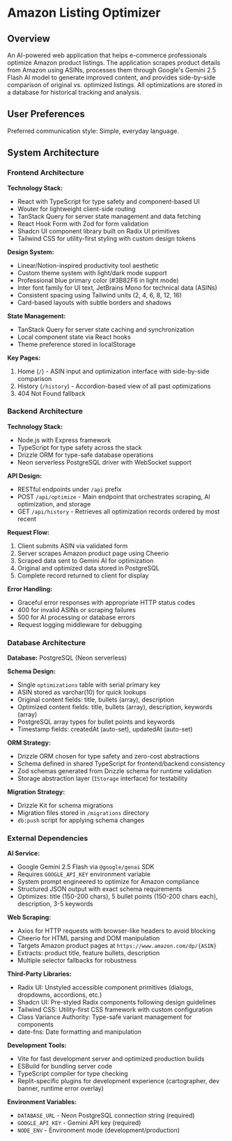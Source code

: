 # Amazon Listing Optimizer

## Overview

An AI-powered web application that helps e-commerce professionals optimize Amazon product listings. The application scrapes product details from Amazon using ASINs, processes them through Google's Gemini 2.5 Flash AI model to generate improved content, and provides side-by-side comparison of original vs. optimized listings. All optimizations are stored in a database for historical tracking and analysis.

## User Preferences

Preferred communication style: Simple, everyday language.

## System Architecture

### Frontend Architecture

**Technology Stack:**
- React with TypeScript for type safety and component-based UI
- Wouter for lightweight client-side routing
- TanStack Query for server state management and data fetching
- React Hook Form with Zod for form validation
- Shadcn UI component library built on Radix UI primitives
- Tailwind CSS for utility-first styling with custom design tokens

**Design System:**
- Linear/Notion-inspired productivity tool aesthetic
- Custom theme system with light/dark mode support
- Professional blue primary color (#3B82F6 in light mode)
- Inter font family for UI text, JetBrains Mono for technical data (ASINs)
- Consistent spacing using Tailwind units (2, 4, 6, 8, 12, 16)
- Card-based layouts with subtle borders and shadows

**State Management:**
- TanStack Query for server state caching and synchronization
- Local component state via React hooks
- Theme preference stored in localStorage

**Key Pages:**
1. Home (`/`) - ASIN input and optimization interface with side-by-side comparison
2. History (`/history`) - Accordion-based view of all past optimizations
3. 404 Not Found fallback

### Backend Architecture

**Technology Stack:**
- Node.js with Express framework
- TypeScript for type safety across the stack
- Drizzle ORM for type-safe database operations
- Neon serverless PostgreSQL driver with WebSocket support

**API Design:**
- RESTful endpoints under `/api` prefix
- POST `/api/optimize` - Main endpoint that orchestrates scraping, AI optimization, and storage
- GET `/api/history` - Retrieves all optimization records ordered by most recent

**Request Flow:**
1. Client submits ASIN via validated form
2. Server scrapes Amazon product page using Cheerio
3. Scraped data sent to Gemini AI for optimization
4. Original and optimized data stored in PostgreSQL
5. Complete record returned to client for display

**Error Handling:**
- Graceful error responses with appropriate HTTP status codes
- 400 for invalid ASINs or scraping failures
- 500 for AI processing or database errors
- Request logging middleware for debugging

### Database Architecture

**Database:** PostgreSQL (Neon serverless)

**Schema Design:**
- Single `optimizations` table with serial primary key
- ASIN stored as varchar(10) for quick lookups
- Original content fields: title, bullets (array), description
- Optimized content fields: title, bullets (array), description, keywords (array)
- PostgreSQL array types for bullet points and keywords
- Timestamp fields: createdAt (auto-set), updatedAt (auto-set)

**ORM Strategy:**
- Drizzle ORM chosen for type safety and zero-cost abstractions
- Schema defined in shared TypeScript for frontend/backend consistency
- Zod schemas generated from Drizzle schema for runtime validation
- Storage abstraction layer (`IStorage` interface) for testability

**Migration Strategy:**
- Drizzle Kit for schema migrations
- Migration files stored in `/migrations` directory
- `db:push` script for applying schema changes

### External Dependencies

**AI Service:**
- Google Gemini 2.5 Flash via `@google/genai` SDK
- Requires `GOOGLE_API_KEY` environment variable
- System prompt engineered to optimize for Amazon compliance
- Structured JSON output with exact schema requirements
- Optimizes: title (150-200 chars), 5 bullet points (150-200 chars each), description, 3-5 keywords

**Web Scraping:**
- Axios for HTTP requests with browser-like headers to avoid blocking
- Cheerio for HTML parsing and DOM manipulation
- Targets Amazon product pages at `https://www.amazon.com/dp/{ASIN}`
- Extracts: product title, feature bullets, description
- Multiple selector fallbacks for robustness

**Third-Party Libraries:**
- Radix UI: Unstyled accessible component primitives (dialogs, dropdowns, accordions, etc.)
- Shadcn UI: Pre-styled Radix components following design guidelines
- Tailwind CSS: Utility-first CSS framework with custom configuration
- Class Variance Authority: Type-safe variant management for components
- date-fns: Date formatting and manipulation

**Development Tools:**
- Vite for fast development server and optimized production builds
- ESBuild for bundling server code
- TypeScript compiler for type checking
- Replit-specific plugins for development experience (cartographer, dev banner, runtime error overlay)

**Environment Variables:**
- `DATABASE_URL` - Neon PostgreSQL connection string (required)
- `GOOGLE_API_KEY` - Gemini API key (required)
- `NODE_ENV` - Environment mode (development/production)